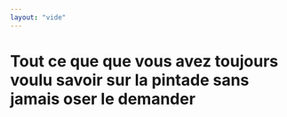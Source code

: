 ```yaml
---
layout: "vide"
---
```

# Tout ce que que vous avez toujours voulu savoir sur la pintade sans jamais oser le demander
